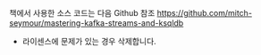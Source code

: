 책에서 사용한 소스 코드는 다음 Github 참조
https://github.com/mitch-seymour/mastering-kafka-streams-and-ksqldb

* 라이센스에 문제가 있는 경우 삭제합니다.